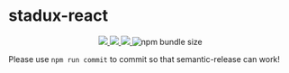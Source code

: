 # stadux-react

<p align="center">
  <a href="https://codeclimate.com/github/stadux/stadux-react/maintainability">
    <img src="https://api.codeclimate.com/v1/badges/6f4083c89bbf0ebe3fd4/maintainability" />
  </a>

  <a href="https://circleci.com/gh/stadux/stadux-react">
    <img src="https://circleci.com/gh/stadux/stadux-react.svg?style=svg" />
  </a>
  
  <a href="https://codecov.io/gh/stadux/stadux-react">
    <img src="https://codecov.io/gh/stadux/stadux-react/branch/master/graph/badge.svg" />
  </a>
  
  <img alt="npm bundle size" src="https://img.shields.io/bundlephobia/minzip/stadux-react">
</p>

Please use `npm run commit` to commit so that semantic-release can work!